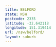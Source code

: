 ```yaml
---
title: BELFORD
state: NSW
postcode: 2335
latitude: -32.642118
longitude: 151.319414
url: /nsw/belford/
layout: suburb
---
```

